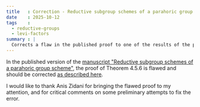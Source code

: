 ```yaml
---
title   : Correction - Reductive subgroup schemes of a parahoric group scheme
date    : 2025-10-12
tags    :
  - reductive-groups
  - levi-factors
summary : |
  Corrects a flaw in the published proof to one of the results of the paper.
---
```


In the published version of the [manuscript "Reductive subgroup
schemes of a parahoric group
scheme"](/pages/manuscripts.html#reductive-subgroup-schemes-of-a-parahoric-group-scheme),
the proof of Theorem
4.5.6 is flawed and should be corrected 
[as described here](/assets/manuscripts/errata/2025-10-12--reductive-subgroups-fix.pdf).  

I would like to thank Anis Zidani for bringing the flawed proof to my
attention, and for critical comments on some preliminary attempts to
fix the error.
